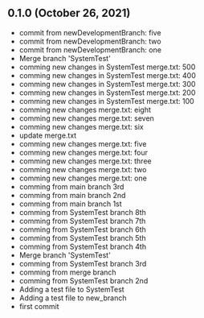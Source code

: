 ## 0.1.0 (October 26, 2021)
  - commit from newDevelopmentBranch: five
  - commit from newDevelopmentBranch: two
  - commit from newDevelopmentBranch: one
  - Merge branch 'SystemTest'
  - comming new changes in SystemTest merge.txt: 500
  - comming new changes in SystemTest merge.txt: 400
  - comming new changes in SystemTest merge.txt: 300
  - comming new changes in SystemTest merge.txt: 200
  - comming new changes in SystemTest merge.txt: 100
  - comming new changes merge.txt: eight
  - comming new changes merge.txt: seven
  - comming new changes merge.txt: six
  - update merge.txt
  - comming new changes merge.txt: five
  - comming new changes merge.txt: four
  - comming new changes merge.txt: three
  - comming new changes merge.txt: two
  - comming new changes merge.txt: one
  - comming from main branch 3rd
  - comming from main branch 2nd
  - comming from main branch 1st
  - comming from SystemTest branch 8th
  - comming from SystemTest branch 7th
  - comming from SystemTest branch 6th
  - comming from SystemTest branch 5th
  - comming from SystemTest branch 4th
  - Merge branch 'SystemTest'
  - comming from SystemTest branch 3rd
  - comming from merge branch
  - comming from SystemTest branch 2nd
  - Adding a test file to SystemTest
  - Adding a test file to new_branch
  - first commit

